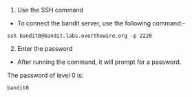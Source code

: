 1) Use the SSH command 

- To connect the bandit server, use the following command:-

```ssh bandit0@bandit.labs.overthewire.org -p 2220```

2) Enter the password

- After running the command, it will prompt for a password.
 
The password of level 0 is:

```bandit0```
